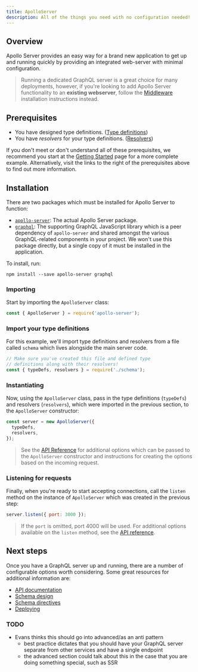 ```yaml
---
title: ApolloServer
description: All of the things you need with no configuration needed!
---
```


## Overview

Apollo Server provides an easy way for a brand new application to get up and running quickly by providing an integrated web-server with minimal configuration.

> Running a dedicated GraphQL server is a great choice for many deployments, however, if you're looking to add Apollo Server functionality to an **existing webserver**, follow the [Middleware](./middleware.html) installation instructions instead.

## Prerequisites

* You have designed type definitions. ([Type definitions]())
* You have _resolvers_ for your type definitions. ([Resolvers]())

If you don't meet or don't understand all of these prerequisites, we recommend you start at the [Getting Started]() page for a more complete example.  Alternatively, visit the links to the right of the prerequisites above to find out more information.

## Installation

There are two packages which must be installed for Apollo Server to function:

* [`apollo-server`](//npm.im/apollo-server): The actual Apollo Server package.
* [`graphql`](//npm.im/graphql): The supporting GraphQL JavaScript library which is a peer dependency of `apollo-server` and shared amongst the various GraphQL-related components in your project.  We won't use this package directly, but a single copy of it must be installed in the application.

To install, run:

    npm install --save apollo-server graphql

### Importing

Start by importing the `ApolloServer` class:

```js
const { ApolloServer } = require('apollo-server');
```

### Import your type definitions

For this example, we'll import type definitions and resolvers from a file called `schema` which lives alongside the main server code.

```js
// Make sure you've created this file and defined type
// definitions along with their resolvers!
const { typeDefs, resolvers } = require('./schema');
```

### Instantiating

Now, using the `ApolloServer` class, pass in the type definitions (`typeDefs`) and resolvers (`resolvers`), which were imported in the previous section, to the `ApolloServer` constructor:

```js
const server = new ApolloServer({
  typeDefs,
  resolvers,
});
```

> See the [API Reference]() for additional options which can be passed to the `ApolloServer` constructor and instructions for creating the options based on the incoming request.

### Listening for requests

Finally, when you're ready to start accepting connections, call the `listen` method on the instance of `ApolloServer` which was created in the previous step:

```js
server.listen({ port: 3000 });
```

> If the `port` is omitted, port 4000 will be used.  For additional options available on the `listen` method, see the [API reference]().

## Next steps

Once you have a GraphQL server up and running, there are a number of configurable options worth considering.  Some great resources for additional information are:

* [API documentation]()
* [Schema design]()
* [Schema directives]()
* [Deploying]()


### TODO

* Evans thinks this should go into advanced/as an anti pattern
  * best practice dictates that you should have your GraphQL server separate from other services and have a single endpoint
  * the advanced section could talk about this in the case that you are doing something special, such as SSR